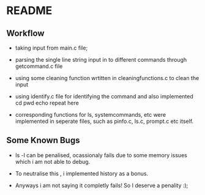 # README

## Workflow
* taking input from main.c file;

* parsing the single line string input in to different commands through getcommand.c file

* using some cleaning function wrtitten in cleaningfunctions.c to clean the input

* using identify.c file for identifying the command and also implemented cd pwd echo repeat here

* corresponding functions for ls, systemcommands, etc were implemented in seperate files, such as pinfo.c, ls.c, prompt.c etc  itself.


## Some Known Bugs

* ls -l can be penalised, ocassionaly fails due to some memory issues which i am not able to debug.

* To neutralise this , i implemented history as a bonus.

* Anyways i am not saying it completly fails! So I deserve a penality :);

